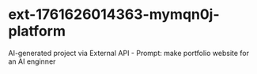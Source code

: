 # ext-1761626014363-mymqn0j-platform
AI-generated project via External API - Prompt: make portfolio website for an AI enginner

